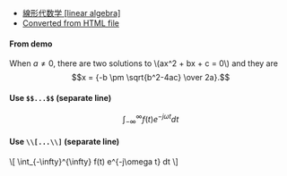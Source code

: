 
- [線形代数学 [linear algebra]](linearalgebra/test1)
- [Converted from HTML file](linearalgebra/test2)

#### From demo

When $a \ne 0$, there are two solutions to \\(ax^2 + bx + c = 0\\) and they are
$$x = {-b \pm \sqrt{b^2-4ac} \over 2a}.$$

#### Use `$$...$$` (separate line)

$$
 \int_{-\infty}^{\infty} f(t) e^{-j\omega t} dt
$$

#### Use `\\[...\\]` (separate line)

\\[
 \int_{-\infty}^{\infty} f(t) e^{-j\omega t} dt
\\]

